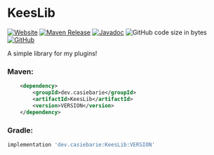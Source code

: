 # KeesLib
<p><a href="https://www.casiebarie.dev/Plugins/KeesLib"><img alt="Website" src="https://img.shields.io/static/v1?label=Website&message=KeesLib&color=yellow&logo=dev.to"></a>
<a href="https://central.sonatype.com/artifact/dev.casiebarie/KeesLib"><img alt="Maven Release" src="https://img.shields.io/maven-central/v/dev.casiebarie/KeesLib?logo=apachemaven&label=Maven%20Central"></a>
<a href="https://javadoc.io/doc/dev.casiebarie/KeesLib"><img alt="Javadoc" src="https://img.shields.io/badge/Javadocs-%20-A33333?logo=readthedocs&logoColor=FFFFFF"></a>
<img alt="GitHub code size in bytes" src="https://img.shields.io/github/languages/code-size/CasieBarieDev/KeesLib?color=red&label=Size&logo=Github">
<a href="https://github.com/CasieBarieDev/KeesLib/blob/main/LICENSE"><img alt="GitHub" src="https://img.shields.io/github/license/CasieBarieDev/KeesLib?label=License&logo=Github"></a>
<br/>

A simple library for my plugins!

### Maven:
  ```xml
      <dependency>
          <groupId>dev.casiebarie</groupId>
          <artifactId>KeesLib</artifactId>
          <version>VERSION</version>
      </dependency>
  ```

### Gradle:
  ```groovy
  implementation 'dev.casiebarie:KeesLib:VERSION'
  ```
<br/>